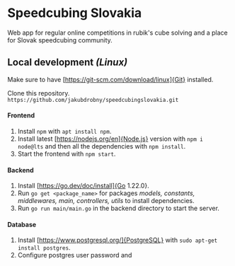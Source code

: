 # Speedcubing Slovakia

Web app for regular online competitions in rubik's cube solving and a place for Slovak speedcubing community.

## Local development *(Linux)*

Make sure to have [https://git-scm.com/download/linux]{Git} installed.

Clone this repository. `https://github.com/jakubdrobny/speedcubingslovakia.git`

#### Frontend

1. Install `npm` with `apt install npm`.
2. Install latest [https://nodejs.org/en]{Node.js} version with `npm i node@lts` and then all the dependencies with `npm install`.
3. Start the frontend with `npm start`.

#### Backend

1. Install [https://go.dev/doc/install]{Go 1.22.0}.
2. Run `go get <package_name>` for packages *models, constants, middlewares, main, controllers, utils* to install dependencies.
3. Run `go run main/main.go` in the backend directory to start the server.

#### Database
1. Install [https://www.postgresql.org/]{PostgreSQL} with `sudo apt-get install postgres`.
2. Configure postgres user password and 

